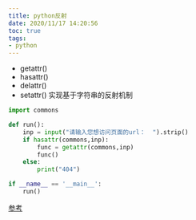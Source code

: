 ```yaml
---
title: python反射
date: 2020/11/17 14:20:56
toc: true
tags:
- python
---
```



* getattr()
* hasattr()
* delattr()
* setattr()
实现基于字符串的反射机制
<!--more-->
```py
import commons

def run():
    inp = input("请输入您想访问页面的url：  ").strip()
    if hasattr(commons,inp):
        func = getattr(commons,inp)
        func()
    else:
        print("404")

if __name__ == '__main__':
    run()

```

[参考](https://www.liujiangblog.com/course/python/48)

